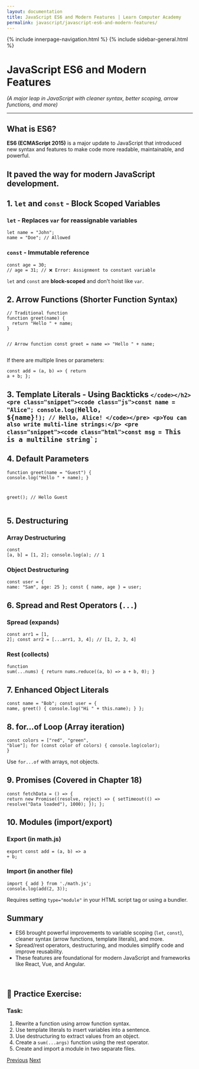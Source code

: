 ```yaml
---
layout: documentation
title: JavaScript ES6 and Modern Features | Learn Computer Academy
permalink: javascript/javascript-es6-and-modern-features/
---
```

<div class="loader">
{% include innerpage-navigation.html %}
{% include sidebar-general.html %}
            <div class="page-content">
                <div class="content-wrapper">
                    <div class="row">
                        <div class="col-md-9 content">
                            <!-- Your content goes started here -->
                            <div class="doc-content">
                                <h1>JavaScript ES6 and Modern Features</h1>
                                <p><em>(A major leap in JavaScript with cleaner syntax, better scoping, arrow functions, and more)</em></p>
                                <hr>
                                <h2>What is ES6?</h2>
                                <p><strong>ES6 (ECMAScript 2015)</strong> is a major update to JavaScript that introduced new syntax and features to make code more readable, maintainable, and powerful.</p>
                                <h2>It paved the way for modern JavaScript development.</h2>
                                <h2>1. <code>let</code> and <code>const</code> - Block Scoped Variables</h2>
                                <h3><code>let</code> - Replaces <code>var</code> for reassignable variables</h3>
                                <pre class="snippet"><code class="js">let name = "John";
name = "Doe"; // Allowed</code></pre>
                                <h3><code>const</code> - Immutable reference</h3>
                                <pre class="snippet"><code class="js">const age = 30;
// age = 31; // ❌ Error: Assignment to constant variable</code></pre>
                                <p class="note"><code>let</code> and <code>const</code> are <strong>block-scoped</strong> and don't hoist like <code>var</code>.</p>
                                <h2>2. Arrow Functions (Shorter Function Syntax)</h2>
                                <pre class="snippet"><code class="js">// Traditional function
function greet(name) {
  return "Hello " + name;
}

// Arrow function
const greet = name => "Hello " + name;
</code></pre>
                                <p>If there are multiple lines or parameters:</p>
                                <pre class="snippet"><code class="js">const add = (a, b) => {
  return a + b;
};</code></pre>
                                <h2>3. Template Literals - Using Backticks <code>`</code></h2>
                                <pre class="snippet"><code class="js">const name = "Alice";
console.log(`Hello, ${name}!`); // Hello, Alice!
</code></pre>
                                <p>You can also write multi-line strings:</p>
                                <pre class="snippet"><code class="html">const msg = `This is
a multiline
string`;
</code></pre>
                                <h2>4. Default Parameters</h2>
                                <pre class="snippet"><code class="js">function greet(name = "Guest") {
  console.log("Hello " + name);
}

greet(); // Hello Guest
</code></pre>
                                <h2>5. Destructuring</h2>
                                <h3>Array Destructuring</h3>
                                <pre class="snippet"><code class="js">const [a, b] = [1, 2];
console.log(a); // 1
</code></pre>
                                <h3>Object Destructuring</h3>
                                <pre class="snippet"><code class="js">const user = { name: "Sam", age: 25 };
const { name, age } = user;
</code></pre>
                                <h2>6. Spread and Rest Operators (<code>...</code>)</h2>
                                <h3>Spread (expands)</h3>
                                <pre class="snippet"><code class="js">const arr1 = [1, 2];
const arr2 = [...arr1, 3, 4]; // [1, 2, 3, 4]</code></pre>
                                <h3>Rest (collects)</h3>
                                <pre class="snippet"><code class="js">function sum(...nums) {
  return nums.reduce((a, b) => a + b, 0);
}</code></pre>
                                <h2>7. Enhanced Object Literals</h2>
                                <pre class="snippet"><code class="js">const name = "Bob";
const user = {
  name,
  greet() {
    console.log("Hi " + this.name);
  }
};</code></pre>
                                <h2>8. for...of Loop (Array iteration)</h2>
                                <pre class="snippet"><code class="js">const colors = ["red", "green", "blue"];
for (const color of colors) {
  console.log(color);
}</code></pre>
                                <p class="note">Use <code>for...of</code> with arrays, not objects.</p>
                                <h2>9. Promises (Covered in Chapter 18)</h2>
                                <pre class="snippet"><code class="js">const fetchData = () => {
  return new Promise((resolve, reject) => {
    setTimeout(() => resolve("Data loaded"), 1000);
  });
};</code></pre>
                                <h2>10. Modules (import/export)</h2>
                                <h3>Export (in math.js)</h3>
                                <pre class="snippet"><code class="js">export const add = (a, b) => a + b;</code></pre>
                                <h3>Import (in another file)</h3>
                                <pre class="snippet"><code class="js">import { add } from './math.js';
console.log(add(2, 3));</code></pre>
                                <p class="note">Requires setting <code>type="module"</code> in your HTML script tag or using a bundler.</p>
                              <h2>Summary</h2>
                              <ul>
                                <li>ES6 brought powerful improvements to variable scoping (<code>let</code>, <code>const</code>), cleaner syntax (arrow functions, template literals), and more.</li>
                                <li>Spread/rest operators, destructuring, and modules simplify code and improve reusability.</li>
                                <li>These features are foundational for modern JavaScript and frameworks like React, Vue, and Angular.</li>
                              </ul>             
                              <h2>🧪 Practice Exercise:</h2>
                              <h3>Task:</h3>
                              <ol>
                                    <li>Rewrite a function using arrow function syntax.</li>
                                    <li>Use template literals to insert variables into a sentence.</li>
                                    <li>Use destructuring to extract values from an object.</li>
                                    <li>Create a <code>sum(...args)</code> function using the rest operator.</li>
                                    <li>Create and import a module in two separate files.</li>
                              </ol>
                            <!-- /.Your content goes ends here -->
                            <div class="footer-btn d-flex justify-content-between">
                                <a href="/javascript/javascript-fetch-api" class="btn"><i class="fas fa-arrow-circle-left"></i>Previous</a>
                                <a href="/javascript/javascript-module-import-export" class="btn">Next<i class="fas fa-arrow-circle-right"></i></a>
                            </div>
                            <!-- /.End of footer button -->
                        </div>
                    </div>
                </div>

